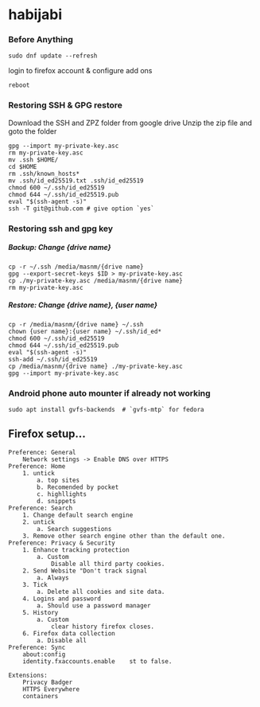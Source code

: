 # habijabi

### Before Anything
```console
sudo dnf update --refresh
```
login to firefox account & configure add ons
```console
reboot
```

### Restoring SSH & GPG restore
Download the SSH and ZPZ folder from google drive
Unzip the zip file and goto the folder
```console
gpg --import my-private-key.asc
rm my-private-key.asc
mv .ssh $HOME/
cd $HOME
rm .ssh/known_hosts*
mv .ssh/id_ed25519.txt .ssh/id_ed25519
chmod 600 ~/.ssh/id_ed25519
chmod 644 ~/.ssh/id_ed25519.pub
eval "$(ssh-agent -s)"
ssh -T git@github.com # give option `yes`
```


### Restoring ssh and gpg key

##### Backup: Change {drive name}
	cp -r ~/.ssh /media/masnm/{drive name}
	gpg --export-secret-keys $ID > my-private-key.asc
	cp ./my-private-key.asc /media/masnm/{drive name}
	rm my-private-key.asc
	
##### Restore: Change {drive name}, {user name}
	cp -r /media/masnm/{drive name} ~/.ssh
	chown {user name}:{user name} ~/.ssh/id_ed*
	chmod 600 ~/.ssh/id_ed25519
	chmod 644 ~/.ssh/id_ed25519.pub
	eval "$(ssh-agent -s)"
	ssh-add ~/.ssh/id_ed25519
	cp /media/masnm/{drive name} ./my-private-key.asc
	gpg --import my-private-key.asc

### Android phone auto mounter if already not working
```console
sudo apt install gvfs-backends  # `gvfs-mtp` for fedora
```

## Firefox setup...

	Preference: General
		Network settings -> Enable DNS over HTTPS
	Preference: Home
		1. untick
			a. top sites
			b. Recomended by pocket
			c. highllights
			d. snippets
	Preference: Search
		1. Change default search engine
		2. untick
			a. Search suggestions
		3. Remove other search engine other than the default one.
	Preference: Privacy & Security
		1. Enhance tracking protection
			a. Custom
				Disable all third party cookies.
		2. Send Website "Don't track signal
			a. Always
		3. Tick
			a. Delete all cookies and site data.
		4. Logins and password
			a. Should use a password manager
		5. History
			a. Custom
				clear history firefox closes.
		6. Firefox data collection
			a. Disable all
	Preference: Sync
		about:config
		identity.fxaccounts.enable    st to false.
	
	Extensions:
		Privacy Badger
		HTTPS Everywhere
		containers

